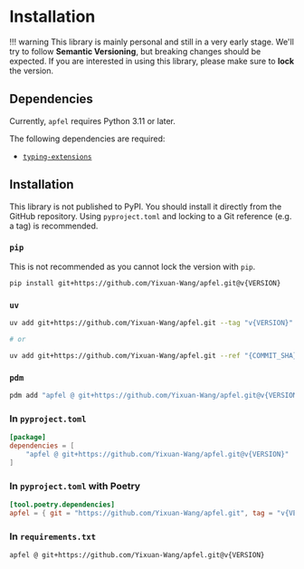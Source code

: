 # Installation


!!! warning
    This library is mainly personal and still in a very early stage. 
    We'll try to follow **Semantic Versioning**, but breaking changes should be expected. 
    If you are interested in using this library, please make sure to **lock** the version.


## Dependencies

Currently, `apfel` requires Python 3.11 or later.

The following dependencies are required:

- [`typing-extensions`](https://pypi.org/project/typing-extensions/)


## Installation

This library is not published to PyPI.
You should install it directly from the GitHub repository.
Using `pyproject.toml` and locking to a Git reference (e.g. a tag) is recommended.

### `pip`

This is not recommended as you cannot lock the version with `pip`.

```bash
pip install git+https://github.com/Yixuan-Wang/apfel.git@v{VERSION}
```

### `uv`

```bash
uv add git+https://github.com/Yixuan-Wang/apfel.git --tag "v{VERSION}"

# or

uv add git+https://github.com/Yixuan-Wang/apfel.git --ref "{COMMIT_SHA}"
```

### `pdm`

```bash
pdm add "apfel @ git+https://github.com/Yixuan-Wang/apfel.git@v{VERSION}"
```


### In `pyproject.toml`

```toml
[package]
dependencies = [
    "apfel @ git+https://github.com/Yixuan-Wang/apfel.git@v{VERSION}"
]
```

### In `pyproject.toml` with Poetry

```toml
[tool.poetry.dependencies]
apfel = { git = "https://github.com/Yixuan-Wang/apfel.git", tag = "v{VERSION}" }
```

### In `requirements.txt`

```plaintext
apfel @ git+https://github.com/Yixuan-Wang/apfel.git@v{VERSION}
```
